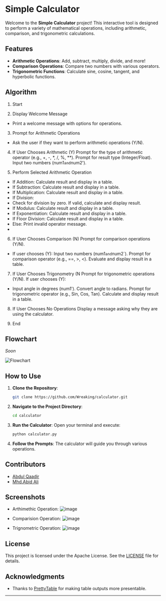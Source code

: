 
# Simple Calculator

Welcome to the **Simple Calculator** project! This interactive tool is designed to perform a variety of mathematical operations, including arithmetic, comparison, and trigonometric calculations.

## Features

- **Arithmetic Operations**: Add, subtract, multiply, divide, and more!
- **Comparison Operations**: Compare two numbers with various operators.
- **Trigonometric Functions**: Calculate sine, cosine, tangent, and hyperbolic functions.

## Algorithm

1. Start

3. Display Welcome Message
- Print a welcome message with options for operations.

3. Prompt for Arithmetic Operations
- Ask the user if they want to perform arithmetic operations (Y/N).

4. If User Chooses Arithmetic (Y)
Prompt for the type of arithmetic operator (e.g., +, -, *, /, %, **).
Prompt for result type (Integer/Float).
Input two numbers (num1` and `num2').

5. Perform Selected Arithmetic Operation
- If Addition: Calculate result and display in a table.
- If Subtraction: Calculate result and display in a table.
- If Multiplication: Calculate result and display in a table.
- If Division:
- Check for division by zero. If valid, calculate and display result.
- If Modulus: Calculate result and display in a table.
- If Exponentiation: Calculate result and display in a table.
- If Floor Division: Calculate result and display in a table.
- Else: Print invalid operator message.
- 
6. If User Chooses Comparison (N)
Prompt for comparison operations (Y/N).
- If user chooses (Y):
Input two numbers (num1` and `num2`).
Prompt for comparison operator (e.g., ==, >, <).
Evaluate and display result in a table.

7. If User Chooses Trigonometry (N
Prompt for trigonometric operations (Y/N).
If user chooses (Y):
- Input angle in degrees (num1').
Convert angle to radians.
Prompt for trigonometric operator (e.g., Sin, Cos, Tan).
Calculate and display result in a table.

8. If User Chooses No Operations
Display a message asking why they are using the calculator.

10. End

## Flowchart

*Soon*

![Flowchart](path_to_your_flowchart_image)

## How to Use

1. **Clone the Repository**:
   ```bash
   git clone https://github.com/Wreaking/calculator.git
   ```

2. **Navigate to the Project Directory**:
   ```bash
   cd calculator
   ```

3. **Run the Calculator**:
   Open your terminal and execute:
   ```bash
   python calculator.py
   ```

4. **Follow the Prompts**: The calculator will guide you through various operations.

## Contributors

- [Abdul Qaadir](https://github.com/Wreaking)
- [Mhd.Abid Ali](https://github.com/Abdgith)

## Screenshots

- Arthimethic Operation:
![image](https://github.com/user-attachments/assets/52e7b793-d4c0-4d29-b16d-21d21b6dac52)

- Comparision Operation:
![image](https://github.com/user-attachments/assets/8e8187a3-52c8-40bd-a2bb-c5cd1c59329f)

- Trignometric Operation:
![image](https://github.com/user-attachments/assets/468093fa-0f65-4a0a-bceb-047fba1e2365)


## License

This project is licensed under the Apache License. See the [LICENSE](LICENSE) file for details.

## Acknowledgments

- Thanks to [PrettyTable](https://pypi.org/project/prettytable/) for making table outputs more presentable.
---

